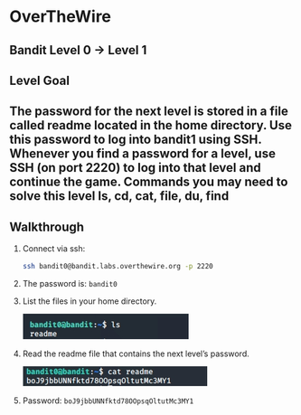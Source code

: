 # OverTheWire
## Bandit Level 0 → Level 1

## Level Goal
The password for the next level is stored in a file called readme located in the home directory. Use this password to log into bandit1 using SSH. Whenever you find a password for a level, use SSH (on port 2220) to log into that level and continue the game.
Commands you may need to solve this level
ls, cd, cat, file, du, find
----------------------------------------------------------------------------------------------------------------------------

## Walkthrough 

1. Connect via ssh: 
	```bash
 	ssh bandit0@bandit.labs.overthewire.org -p 2220
	```
1. The password is: `bandit0` 
1. List the files in your home directory.
 
    ![list files in home directory](images/level0to1.list.files.png?raw=true)

1. Read the readme file that contains the next level’s password. 

	![using cat command read the readme file](images/level0to1.read.readme.png?raw=true)

1. Password: `boJ9jbbUNNfktd78OOpsqOltutMc3MY1`
